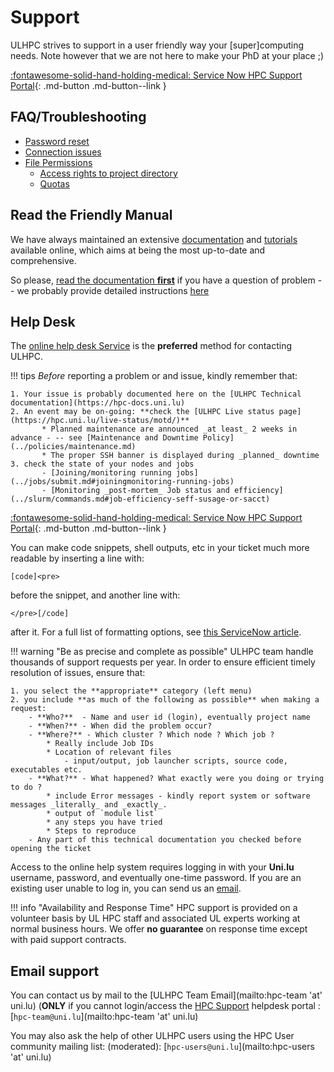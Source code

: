 # Support

ULHPC strives to support in a user friendly way your [super]computing needs.
Note however that we are not here to make your PhD at your place ;)

[:fontawesome-solid-hand-holding-medical: Service Now HPC Support Portal](https://hpc.uni.lu/support){: .md-button .md-button--link }

## FAQ/Troubleshooting

* [Password reset](../policies/passwords/#forgotten-passwords)
* [Connection issues](../connect/troubleshooting.md)
* [File Permissions](../filesystems/unix-file-permissions.md)
    - [Access rights to project directory](../data/transfer.md#data-transfer-within-project-directories)
    - [Quotas](../filesystems/quotas.md#troubleshooting)

## Read the Friendly Manual

We have always maintained an extensive [documentation](https://hpc-docs.uni.lu) and [tutorials](https://ulhpc-tutorials.readthedocs.io) available online, which aims at being the most up-to-date and comprehensive.

So please, [read the documentation **first**](https://hpc-docs.uni.lu) if you have a question of problem -- we probably provide detailed instructions [here](/)

## Help Desk

The [online help desk Service](https://hpc.uni.lu/support/) is the **preferred**
method for contacting ULHPC.

!!! tips
    _Before_ reporting a problem or and issue, kindly remember that:

    1. Your issue is probably documented here on the [ULHPC Technical documentation](https://hpc-docs.uni.lu)
    2. An event may be on-going: **check the [ULHPC Live status page](https://hpc.uni.lu/live-status/motd/)**
           * Planned maintenance are announced _at least_ 2 weeks in advance - -- see [Maintenance and Downtime Policy](../policies/maintenance.md)
           * The proper SSH banner is displayed during _planned_ downtime
    3. check the state of your nodes and jobs
           - [Joining/monitoring running jobs](../jobs/submit.md#joiningmonitoring-running-jobs)
           - [Monitoring _post-mortem_ Job status and efficiency](../slurm/commands.md#job-efficiency-seff-susage-or-sacct)

[:fontawesome-solid-hand-holding-medical: Service Now HPC Support Portal](https://hpc.uni.lu/support){: .md-button .md-button--link }

You can make code snippets, shell outputs, etc in your ticket much more readable by inserting a line with:
```
[code]<pre>
```
before the snippet, and another line with:
```
</pre>[/code]
```
after it. For a full list of formatting options, see [this ServiceNow article](https://community.servicenow.com/community?id=community_blog&sys_id=4d9ceae1dbd0dbc01dcaf3231f9619e1).


!!! warning "Be as precise and complete as possible"
	ULHPC team handle thousands of support requests per year.
    In order to ensure efficient timely resolution of issues, ensure that:

    1. you select the **appropriate** category (left menu)
    2. you include **as much of the following as possible** when making a request:
        - **Who?**  - Name and user id (login), eventually project name
        - **When?** - When did the problem occur?
        - **Where?** - Which cluster ? Which node ? Which job ?
            * Really include Job IDs
            * Location of relevant files
                - input/output, job launcher scripts, source code, executables etc.
        - **What?** - What happened? What exactly were you doing or trying to do ?
            * include Error messages - kindly report system or software messages _literally_ and _exactly_.
            * output of `module list`
            * any steps you have tried
            * Steps to reproduce
        - Any part of this technical documentation you checked before opening the ticket

Access to the online help system requires logging in with your **Uni.lu** username, password, and eventually one-time password.
If you are an existing user unable to log in, you can send us an [email](#email-support).

!!! info "Availability and Response Time"
    HPC support is provided on a volunteer basis by UL HPC staff and associated UL experts working at normal business hours. We offer **no guarantee** on response time except with paid support contracts.

## Email support

You can contact us by mail to the [ULHPC Team Email](mailto:hpc-team 'at' uni.lu) (**ONLY** if you cannot login/access the [HPC Support](https://hpc.uni.lu/support) helpdesk portal : [`hpc-team@uni.lu`](mailto:hpc-team 'at' uni.lu)


You may also ask the help of other ULHPC users using the HPC User community mailing list: (moderated): [`hpc-users@uni.lu`](mailto:hpc-users 'at' uni.lu)

